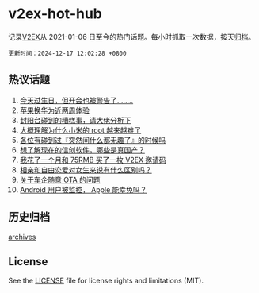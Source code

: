 # v2ex-hot-hub

 记录[V2EX](https://www.v2ex.com/)从 2021-01-06 日至今的热门话题。每小时抓取一次数据，按天[归档](archives)。

`更新时间：2024-12-17 12:02:28 +0800`

## 热议话题

1. [今天过生日，但开会也被警告了........](https://www.v2ex.com/t/1097910)
1. [苹果换华为近两周体验](https://www.v2ex.com/t/1097947)
1. [封阳台碰到的糟糕事，请大佬分析下](https://www.v2ex.com/t/1097995)
1. [大概理解为什么小米的 root 越来越难了](https://www.v2ex.com/t/1097870)
1. [各位有碰到过『突然间什么都无趣了』的时候吗](https://www.v2ex.com/t/1097899)
1. [想了解现在的信创软件，哪些是真国产？](https://www.v2ex.com/t/1098049)
1. [我花了一个月和 75RMB 买了一枚 V2EX 邀请码](https://www.v2ex.com/t/1097908)
1. [相亲和自由恋爱对女生来说有什么区别吗？](https://www.v2ex.com/t/1097877)
1. [关于车企随意 OTA 的问题](https://www.v2ex.com/t/1098071)
1. [Android 用户被监控， Apple 能幸免吗？](https://www.v2ex.com/t/1098016)

## 历史归档

[archives](archives)

## License

See the [LICENSE](LICENSE) file for license rights and limitations (MIT).
